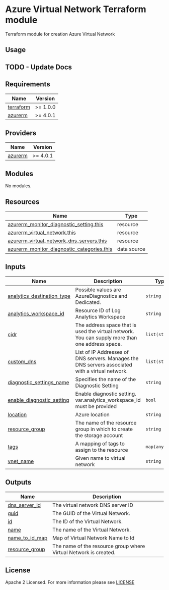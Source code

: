 # Azure Virtual Network Terraform module
Terraform module for creation Azure Virtual Network

## Usage

<!-- BEGIN_TF_DOCS -->
## TODO - Update Docs
## Requirements

| Name | Version |
|------|---------|
| <a name="requirement_terraform"></a> [terraform](#requirement\_terraform) | >= 1.0.0 |
| <a name="requirement_azurerm"></a> [azurerm](#requirement\_azurerm) | >= 4.0.1 |

## Providers

| Name | Version |
|------|---------|
| <a name="provider_azurerm"></a> [azurerm](#provider\_azurerm) | >= 4.0.1 |

## Modules

No modules.

## Resources

| Name | Type |
|------|------|
| [azurerm_monitor_diagnostic_setting.this](https://registry.terraform.io/providers/hashicorp/azurerm/latest/docs/resources/monitor_diagnostic_setting) | resource |
| [azurerm_virtual_network.this](https://registry.terraform.io/providers/hashicorp/azurerm/latest/docs/resources/virtual_network) | resource |
| [azurerm_virtual_network_dns_servers.this](https://registry.terraform.io/providers/hashicorp/azurerm/latest/docs/resources/virtual_network_dns_servers) | resource |
| [azurerm_monitor_diagnostic_categories.this](https://registry.terraform.io/providers/hashicorp/azurerm/latest/docs/data-sources/monitor_diagnostic_categories) | data source |

## Inputs

| Name | Description | Type | Default | Required |
|------|-------------|------|---------|:--------:|
| <a name="input_analytics_destination_type"></a> [analytics\_destination\_type](#input\_analytics\_destination\_type) | Possible values are AzureDiagnostics and Dedicated. | `string` | `"Dedicated"` | no |
| <a name="input_analytics_workspace_id"></a> [analytics\_workspace\_id](#input\_analytics\_workspace\_id) | Resource ID of Log Analytics Workspace | `string` | `null` | no |
| <a name="input_cidr"></a> [cidr](#input\_cidr) | The address space that is used the virtual network. You can supply more than one address space. | `list(string)` | n/a | yes |
| <a name="input_custom_dns"></a> [custom\_dns](#input\_custom\_dns) | List of IP Addresses of DNS servers. Manages the DNS servers associated with a virtual network. | `list(string)` | `[]` | no |
| <a name="input_diagnostic_settings_name"></a> [diagnostic\_settings\_name](#input\_diagnostic\_settings\_name) | Specifies the name of the Diagnostic Setting | `string` | `null` | no |
| <a name="input_enable_diagnostic_setting"></a> [enable\_diagnostic\_setting](#input\_enable\_diagnostic\_setting) | Enable diagnostic setting. var.analytics\_workspace\_id must be provided | `bool` | `false` | no |
| <a name="input_location"></a> [location](#input\_location) | Azure location | `string` | n/a | yes |
| <a name="input_resource_group"></a> [resource\_group](#input\_resource\_group) | The name of the resource group in which to create the storage account | `string` | n/a | yes |
| <a name="input_tags"></a> [tags](#input\_tags) | A mapping of tags to assign to the resource | `map(any)` | `{}` | no |
| <a name="input_vnet_name"></a> [vnet\_name](#input\_vnet\_name) | Given name to virtual network | `string` | n/a | yes |

## Outputs

| Name | Description |
|------|-------------|
| <a name="output_dns_server_id"></a> [dns\_server\_id](#output\_dns\_server\_id) | The virtual network DNS server ID |
| <a name="output_guid"></a> [guid](#output\_guid) | The GUID of the Virtual Network. |
| <a name="output_id"></a> [id](#output\_id) | The ID of the Virtual Network. |
| <a name="output_name"></a> [name](#output\_name) | The name of the Virtual Network. |
| <a name="output_name_to_id_map"></a> [name\_to\_id\_map](#output\_name\_to\_id\_map) | Map of Virtual Network Name to Id |
| <a name="output_resource_group"></a> [resource\_group](#output\_resource\_group) | The name of the resource group where Virtual Network is created. |
<!-- END_TF_DOCS -->

## License

Apache 2 Licensed. For more information please see [LICENSE](https://github.com/data-platform-hq/terraform-azurerm-network/tree/main/LICENSE)
